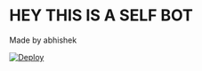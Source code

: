  # HEY THIS IS A SELF  BOT 
Made by abhishek 


[![Deploy](https://www.herokucdn.com/deploy/button.svg)](https://heroku.com/deploy?template=https://github.com/lyfe00011/whatsapp-bot)
